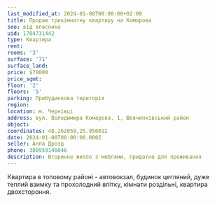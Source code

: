 ```yaml
---
last_modified_at: 2024-01-08T00:00:00+02:00
title: Продаю трикімнатну квартиру на Комарова
seo: від власника
uid: 1704731442
type: Квартира
rent:
rooms: '3'
surface: '71'
surface_land:
price: $70000
price_sqmt:
floor: '2'
floors: '5'
parking: Прибудинкова територія
region:
location: м. Чернівці
address: вул. Володимира Комарова, 1, Шевченківський район
object:
coordinates: 48.262059,25.950012
date: 2024-01-08T00:00:00.000Z
seller: Алла Дрозд
phone: 380959146046
description: Вторинне житло з меблями, придатне для проживання
---
```


Квартира в топовому районі - автовокзал, будинок цегляний, дуже теплий взимку та прохолодний влітку, кімнати роздільні, квартира двохстороння.
